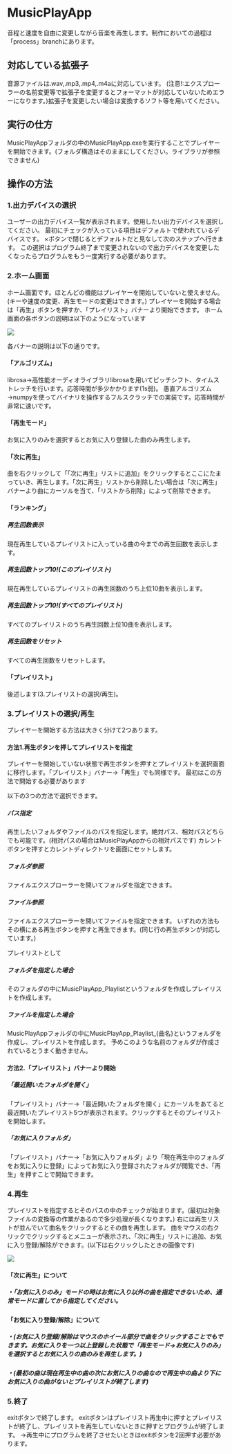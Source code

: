 # MusicPlayApp
音程と速度を自由に変更しながら音楽を再生します。制作においての過程は「process」branchにあります。

## 対応している拡張子
音源ファイルは.wav,.mp3,.mp4,.m4aに対応しています。
(注意!:エクスプローラーの名前変更等で拡張子を変更するとフォーマットが対応していないためエラーになります。)拡張子を変更したい場合は変換するソフト等を用いてください。

## 実行の仕方
MusicPlayAppフォルダの中のMusicPlayApp.exeを実行することでプレイヤーを開始できます。(フォルダ構造はそのままにしてください。ライブラリが参照できません)

## 操作の方法
### 1.出力デバイスの選択
ユーザーの出力デバイス一覧が表示されます。使用したい出力デバイスを選択してください。
最初にチェックが入っている項目はデフォルトで使われているデバイスです。
×ボタンで閉じるとデフォルトだと見なして次のステップへ行きます。
この選択はプログラム終了まで変更されないので出力デバイスを変更したくなったらプログラムをもう一度実行する必要があります。

### 2.ホーム画面
ホーム画面です。ほとんどの機能はプレイヤーを開始していないと使えません。(キーや速度の変更、再生モードの変更はできます。)
プレイヤーを開始する場合は「再生」ボタンを押すか、「プレイリスト」バナーより開始できます。
ホーム画面の各ボタンの説明は以下のようになっています

![](https://i.imgur.com/gmuehba.jpg)

各バナーの説明は以下の通りです。
#### 「アルゴリズム」
librosa→高性能オーディオライブラリlibrosaを用いてピッチシフト、タイムストレッチを行います。応答時間が多少かかります(1s弱)。
愚直アルゴリズム→numpyを使ってバイナリを操作するフルスクラッチでの実装です。応答時間が非常に速いです。
#### 「再生モード」
お気に入りのみを選択するとお気に入り登録した曲のみ再生します。
#### 「次に再生」
曲を右クリックして「「次に再生」リストに追加」をクリックするとここにたまっていき、再生します。「次に再生」リストから削除したい場合は「次に再生」バナーより曲にカーソルを当て、「リストから削除」によって削除できます。
#### 「ランキング」
##### 再生回数表示
現在再生しているプレイリストに入っている曲の今までの再生回数を表示します。
##### 再生回数トップ10!(このプレイリスト)
現在再生しているプレイリストの再生回数のうち上位10曲を表示します。
##### 再生回数トップ10!(すべてのプレイリスト)
すべてのプレイリストのうち再生回数上位10曲を表示します。
##### 再生回数をリセット
すべての再生回数をリセットします。
#### 「プレイリスト」
後述します(3.プレイリストの選択/再生)。

### 3.プレイリストの選択/再生
プレイヤーを開始する方法は大きく分けて2つあります。
#### 方法1.再生ボタンを押してプレイリストを指定
プレイヤーを開始していない状態で再生ボタンを押すとプレイリストを選択画面に移行します。「プレイリスト」バナー→「再生」でも同様です。
最初はこの方法で開始する必要があります

以下の3つの方法で選択できます。
##### パス指定
再生したいフォルダやファイルのパスを指定します。絶対パス、相対パスどちらでも可能です。(相対パスの場合はMusicPlayAppからの相対パスです)
カレントボタンを押すとカレントディレクトリを画面にセットします。
##### フォルダ参照
ファイルエクスプローラーを開いてフォルダを指定できます。

##### ファイル参照
ファイルエクスプローラーを開いてファイルを指定できます。
いずれの方法もその横にある再生ボタンを押すと再生できます。(同じ行の再生ボタンが対応しています。)

プレイリストとして
##### フォルダを指定した場合
そのフォルダの中にMusicPlayApp_Playlistというフォルダを作成しプレイリストを作成します。
##### ファイルを指定した場合
MusicPlayAppフォルダの中にMusicPlayApp_Playlist_{曲名}というフォルダを作成し、プレイリストを作成します。
予めこのような名前のフォルダが作成されているとうまく動きません。

#### 方法2.「プレイリスト」バナーより開始
##### 「最近開いたフォルダを開く」
「プレイリスト」バナー→「最近開いたフォルダを開く」にカーソルをあてると最近開いたプレイリスト5つが表示されます。クリックするとそのプレイリストを開始します。
##### 「お気に入りフォルダ」
「プレイリスト」バナー→「お気に入りフォルダ」より「現在再生中のフォルダをお気に入りに登録」によってお気に入り登録されたフォルダが閲覧でき、「再生」を押すことで開始できます。

### 4.再生
プレイリストを指定するとそのパスの中のチェックが始まります。(最初は対象ファイルの変換等の作業があるので多少処理が長くなります。)
右には再生リストが並んでいて曲名をクリックするとその曲を再生します。
曲をマウスの右クリックでクリックするとメニューが表示され、「次に再生」リストに追加、お気に入り登録/解除ができます。(以下は右クリックしたときの画像です)

![](https://i.imgur.com/qLDiKxQ.png)

#### 「次に再生」について
##### ・「お気に入りのみ」モードの時はお気に入り以外の曲を指定できないため、通常モードに直してから指定してください。
#### 「お気に入り登録/解除」について
##### ・(お気に入り登録/解除はマウスのホイール部分で曲をクリックすることでもできます。お気に入りを一つ以上登録した状態で「再生モード→お気に入りのみ」を選択するとお気に入りの曲のみを再生します。)
##### ・(最初の曲は現在再生中の曲の次にお気に入りの曲なので再生中の曲より下にお気に入りの曲がないとプレイリストが終了します)

### 5.終了
exitボタンで終了します。
exitボタンはプレイリスト再生中に押すとプレイリストが終了し、プレイリストを再生していないときに押すとプログラムが終了します。
→再生中にプログラムを終了させたいときはexitボタンを2回押す必要があります。